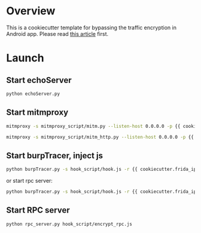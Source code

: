 # Overview
This is a cookiecutter template for bypassing the traffic encryption in Android app. Please read [this article](https://www.wolai.com/secnote/4Bq9JWA49txJA8gYBa55SR) first.

# Launch
## Start echoServer
```bash
python echoServer.py
```

## Start mitmproxy
```bash
mitmproxy -s mitmproxy_script/mitm.py --listen-host 0.0.0.0 -p {{ cookiecutter.mitm_frida_port }} --mode upstream:http://127.0.0.1:27080 -k
```
```bash
mitmproxy -s mitmproxy_script/mitm_http.py --listen-host 0.0.0.0 -p {{ cookiecutter.mitm_http_port }} --mode upstream:http://127.0.0.1:8081 -k
```

## Start burpTracer, inject js
```bash
python burpTracer.py -s hook_script/hook.js -r {{ cookiecutter.frida_ip }}:{{ cookiecutter.frida_port }} -n {{ cookiecutter.app_name }}
```
or start rpc server:
```bash
python burpTracer.py -s hook_script/hook.js -r {{ cookiecutter.frida_ip }}:{{ cookiecutter.frida_port }} -n {{ cookiecutter.app_name }} --rpc hook_script/encrypt_rpc.js -a hook_script/proxy.js
```


## Start RPC server
```bash
python rpc_server.py hook_script/encrypt_rpc.js
```